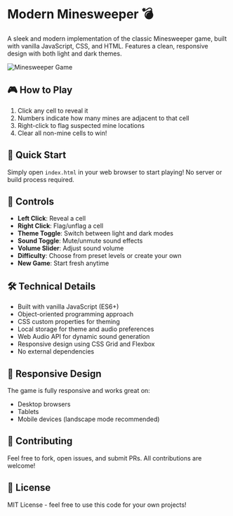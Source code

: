 # Modern Minesweeper 💣

A sleek and modern implementation of the classic Minesweeper game, built with vanilla JavaScript, CSS, and HTML. Features a clean, responsive design with both light and dark themes.

![Minesweeper Game](screenshot.png)



## 🎮 How to Play

1. Click any cell to reveal it
2. Numbers indicate how many mines are adjacent to that cell
3. Right-click to flag suspected mine locations
4. Clear all non-mine cells to win!

## 🚀 Quick Start

Simply open `index.html` in your web browser to start playing! No server or build process required.

## 🎯 Controls

- **Left Click**: Reveal a cell
- **Right Click**: Flag/unflag a cell
- **Theme Toggle**: Switch between light and dark modes
- **Sound Toggle**: Mute/unmute sound effects
- **Volume Slider**: Adjust sound volume
- **Difficulty**: Choose from preset levels or create your own
- **New Game**: Start fresh anytime

## 🛠️ Technical Details

- Built with vanilla JavaScript (ES6+)
- Object-oriented programming approach
- CSS custom properties for theming
- Local storage for theme and audio preferences
- Web Audio API for dynamic sound generation
- Responsive design using CSS Grid and Flexbox
- No external dependencies

## 📱 Responsive Design

The game is fully responsive and works great on:
- Desktop browsers
- Tablets
- Mobile devices (landscape mode recommended)

## 🤝 Contributing

Feel free to fork, open issues, and submit PRs. All contributions are welcome!

## 📜 License

MIT License - feel free to use this code for your own projects!

